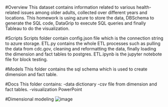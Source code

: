 #Overview
This dataset contains information related to various health-related issues among older adults, collected over different years and locations. This homework is using azure to store the data, DBSchema to generate the SQL code, DataGrip to execute SQL queries and finally Tableau to do the visualization. 

#Scripts
Scripts folder contain config.json file which is the connection string to azure storage.
ETL.py contains the whole ETL processes such as pulling the data from cdc.gov, cleaning and reformatting the data, finally loading the dimension and fact tables to postgres.
ETL.ipynb is the jupyter notebote file for block testing.

#Models
This folder contains the sql schema which is used to create dimension and fact table.

#Docs
This folder contains:
-data dictionary
-csv file from dimension and fact tables.
-visualization PowerPoint

#Dimensional modeling
![image]()